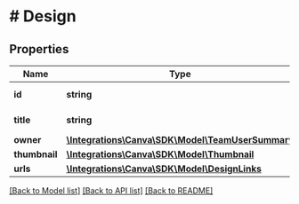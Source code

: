 # # Design

## Properties

Name | Type | Description | Notes
------------ | ------------- | ------------- | -------------
**id** | **string** | The design ID. |
**title** | **string** | The design title. | [optional]
**owner** | [**\Integrations\Canva\SDK\Model\TeamUserSummary**](TeamUserSummary.md) |  |
**thumbnail** | [**\Integrations\Canva\SDK\Model\Thumbnail**](Thumbnail.md) |  | [optional]
**urls** | [**\Integrations\Canva\SDK\Model\DesignLinks**](DesignLinks.md) |  |

[[Back to Model list]](../../README.md#models) [[Back to API list]](../../README.md#endpoints) [[Back to README]](../../README.md)
